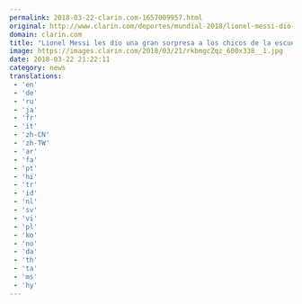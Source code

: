 ```yaml
---
permalink: 2018-03-22-clarin.com-1657009957.html
original: http://www.clarin.com/deportes/mundial-2018/lionel-messi-dio-gran-sorpresa-chicos-escuelita-manchester-city_0_Syi3Etb5z.html
domain: clarin.com
title: "Lionel Messi les dio una gran sorpresa a los chicos de la escuelita del Manchester City"
image: https://images.clarin.com/2018/03/21/rkbmgcZqz_600x338__1.jpg
date: 2018-03-22 21:22:11
category: news
translations: 
 - 'en'
 - 'de'
 - 'ru'
 - 'ja'
 - 'fr'
 - 'it'
 - 'zh-CN'
 - 'zh-TW'
 - 'ar'
 - 'fa'
 - 'pt'
 - 'hi'
 - 'tr'
 - 'id'
 - 'nl'
 - 'sv'
 - 'vi'
 - 'pl'
 - 'ko'
 - 'no'
 - 'da'
 - 'th'
 - 'ta'
 - 'ms'
 - 'hy'
---
```


